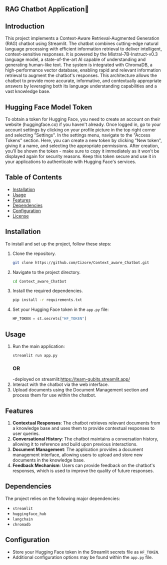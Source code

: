 ## RAG Chatbot Application🤖

## Introduction
This project implements a Context-Aware Retrieval-Augmented Generation (RAG) chatbot using Streamlit. The chatbot combines cutting-edge natural language processing with efficient information retrieval to deliver intelligent, context-sensitive responses. It is powered by the Mistral-7B-Instruct-v0.3 language model, a state-of-the-art AI capable of understanding and generating human-like text. The system is integrated with ChromaDB, a high-performance vector database, enabling rapid and relevant information retrieval to augment the chatbot's responses. This architecture allows the chatbot to provide more accurate, informative, and contextually appropriate answers by leveraging both its language understanding capabilities and a vast knowledge base.

## Hugging Face Model Token
To obtain a token for Hugging Face, you need to create an account on their website (huggingface.co) if you haven't already. Once logged in, go to your account settings by clicking on your profile picture in the top right corner and selecting "Settings". In the settings menu, navigate to the "Access Tokens" section. Here, you can create a new token by clicking "New token", giving it a name, and selecting the appropriate permissions. After creation, you'll be shown the token - make sure to copy it immediately as it won't be displayed again for security reasons. Keep this token secure and use it in your applications to authenticate with Hugging Face's services.

## Table of Contents
- [Installation](#installation)
- [Usage](#usage)
- [Features](#features)
- [Dependencies](#dependencies)
- [Configuration](#configuration)
- [License](#license)

## Installation
To install and set up the project, follow these steps:

1. Clone the repository.
    ```bash
    git clone https://github.com/Cizore/Context_aware_Chatbot.git
    ```
2. Navigate to the project directory.
    ```bash
    cd Context_aware_Chatbot
    ```
3. Install the required dependencies.
    ```bash
    pip install -r requirements.txt
    ```
4. Set your Hugging Face token in the `app.py` file:
   ```python
   HF_TOKEN = st.secrets["HF_TOKEN"]
   ```

## Usage
1. Run the main application:
    ```bash
    streamlit run app.py
    ```
    ### OR
     -deployed on streamlit:https://team-qubits.streamlit.app/
3. Interact with the chatbot via the web interface.
4. Upload documents using the Document Management section and process them for use within the chatbot.

## Features

1. **Contextual Responses**: The chatbot retrieves relevant documents from a knowledge base and uses them to provide contextual responses to user queries.
2. **Conversational History**: The chatbot maintains a conversation history, allowing it to reference and build upon previous interactions.
3. **Document Management**: The application provides a document management interface, allowing users to upload and store new documents in the knowledge base.
4. **Feedback Mechanism**: Users can provide feedback on the chatbot's responses, which is used to improve the quality of future responses.

## Dependencies
The project relies on the following major dependencies:
- `streamlit`
- `huggingface_hub`
- `langchain`
- `chromadb`

## Configuration
- Store your Hugging Face token in the Streamlit secrets file as `HF_TOKEN`.
- Additional configuration options may be found within the `app.py` file.

